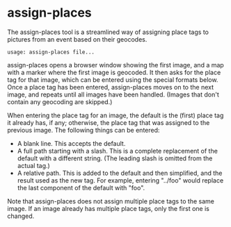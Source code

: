 # assign-places

The assign-places tool is a streamlined way of assigning place tags to pictures
from an event based on their geocodes.

    usage: assign-places file...

assign-places opens a browser window showing the first image, and a map with a
marker where the first image is geocoded.  It then asks for the place tag for
that image, which can be entered using the special formats below.  Once a place
tag has been entered, assign-places moves on to the next image, and repeats
until all images have been handled.  (Images that don't contain any geocoding
are skipped.)

When entering the place tag for an image, the default is the (first) place tag
it already has, if any; otherwise, the place tag that was assigned to the
previous image.  The following things can be entered:

- A blank line.  This accepts the default.
- A full path starting with a slash.  This is a complete replacement of the
  default with a different string.  (The leading slash is omitted from the
  actual tag.)
- A relative path.  This is added to the default and then simplified, and the
  result used as the new tag.  For example, entering "../foo" would replace the
  last component of the default with "foo".

Note that assign-places does not assign multiple place tags to the same image.
If an image already has multiple place tags, only the first one is changed.
